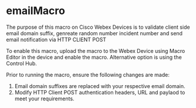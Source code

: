 # emailMacro
The purpose of this macro on Cisco Webex Devices is to validate client side email domain suffix, genreate random number incident number  and send email notification via HTTP CLIENT POST

To enable this macro, upload the macro to the Webex Device using Macro Editor in the device and enable the macro. Alternative option is using the Control Hub.

Prior to running the macro, ensure the following changes are made:
1. Email domain suffixes are replaced with your respective email domain. 
2. Modify HTTP Client POST authentication headers, URL and paylaod to meet your requirements.
